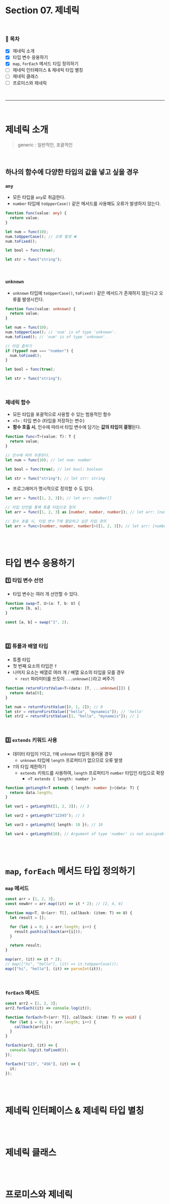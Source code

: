 # Section 07. 제네릭

<br>

### 🎯 목차

- [x] 제네릭 소개
- [x] 타입 변수 응용하기
- [x] `map`, `forEach` 메서드 타입 정의하기
- [ ] 제네릭 인터페이스 & 제네릭 타입 별칭
- [ ] 제네릭 클래스
- [ ] 프로미스와 제네릭

<br>

---

<br>

# 제네릭 소개

> generic : 일반적인, 포괄적인

<br>

## 하나의 함수에 다양한 타입의 값을 넣고 싶을 경우

### `any`

- 모든 타입을 `any`로 취급한다.
- `number` 타입에 `toUpperCase()` 같은 메서드를 사용해도 오류가 발생하지 않는다.

```typescript
function func(value: any) {
  return value;
}

let num = func(10);
num.toUpperCase(); // 오류 발생 ❌
num.toFixed();

let bool = func(true);

let str = func("string");
```

<br>

### `unknown`

- `unknown` 타입에 `toUpperCase()`, `toFixed()` 같은 메서드가 존재하지 않는다고 오류를 발생시킨다.

```typescript
function func(value: unknown) {
  return value;
}

let num = func(10);
num.toUpperCase(); // 'num' is of type 'unknown'.
num.toFixed(); // 'num' is of type 'unknown'.

// 타입 좁히기
if (typeof num === "number") {
  num.toFixed();
}

let bool = func(true);

let str = func("string");
```

<br>

### 제네릭 함수

- 모든 타입을 포괄적으로 사용할 수 있는 범용적인 함수
- `<T>` : 타입 변수 (타입을 저장하는 변수)
- **함수 호출 시**, 인수에 따라서 타입 변수에 담기는 **값의 타입이 결정**된다.

```typescript
function func<T>(value: T): T {
  return value;
}

// 인수에 따라 추론된다.
let num = func(10); // let num: number

let bool = func(true); // let bool: boolean

let str = func("string"); // let str: string
```

- 프로그래머가 명시적으로 정의할 수 도 있다.

```typescript
let arr = func([1, 2, 3]); // let arr: number[]

// 타입 단언을 통해 튜플 타입으로 정의
let arr = func([1, 2, 3] as [number, number, number]); // let arr: [number, number, number]

// 함수 호출 시, 타입 변수 T에 할당하고 싶은 타입 정의
let arr = func<[number, number, number]>([1, 2, 3]); // let arr: [number, number, number]
```

<br>
<br>

# 타입 변수 응용하기

### 1️⃣ 타입 변수 선언

- 타입 변수는 여러 개 선언할 수 있다.

```typescript
function swap<T, U>(a: T, b: U) {
  return [b, a];
}

const [a, b] = swap("1", 2);
```

<br>

### 2️⃣ 튜플과 배열 타입

- 튜플 타입
- 첫 번째 요소의 타입은 `T`
- 나머지 요소는 배열로 여러 개 / 배열 요소의 타입을 모를 경우
  - `rest` 파라미터를 쓰듯이 `...unknown[]`라고 써주기

```typescript
function returnFirstValue<T>(data: [T, ...unknown[]]) {
  return data[0];
}

let num = returnFirstValue([0, 1, 2]); // 0
let str = returnFirstValue(["hello", "mynameis"]); // 'hello'
let str2 = returnFirstValue([1, "hello", "mynameis"]); // 1
```

<br>

### 3️⃣ `extends` 키워드 사용

- 데이터 타입이 `T`이고, `T`에 `unknown` 타입이 들어올 경우
  - `unknown` 타입에 `length` 프로퍼티가 없으므로 오류 발생
- `T`의 타입 제한하기
  - `extends` 키워드를 사용하여, `length` 프로퍼티가 `number` 타입인 타입으로 확장
    - `<T extends { length: number }>`

```typescript
function getLength<T extends { length: number }>(data: T) {
  return data.length;
}

let var1 = getLength([1, 2, 3]); // 3

let var2 = getLength("12345"); // 5

let var3 = getLength({ length: 10 }); // 10

let var4 = getLength(10); // Argument of type 'number' is not assignable to parameter of type '{ length: number; }'.
```

<br>
<br>

# `map`, `forEach` 메서드 타입 정의하기

### `map` 메서드

```typescript
const arr = [1, 2, 3];
const newArr = arr.map((it) => it * 2); // [2, 4, 6]

function map<T, U>(arr: T[], callback: (item: T) => U) {
  let result = [];

  for (let i = 0; i < arr.length; i++) {
    result.push(callback(arr[i]));
  }

  return result;
}

map(arr, (it) => it * 2);
// map(["hi", "hello"], (it) => it.toUpperCase());
map(["hi", "hello"], (it) => parseInt(it));
```

<br>

### `forEach` 메서드

```typescript
const arr2 = [1, 2, 3];
arr2.forEach((it) => console.log(it));

function forEach<T>(arr: T[], callback: (item: T) => void) {
  for (let i = 0; i < arr.length; i++) {
    callback(arr[i]);
  }
}

forEach(arr2, (it) => {
  console.log(it.toFixed());
});

forEach(["123", "456"], (it) => {
  it;
});
```

<br>
<br>

# 제네릭 인터페이스 & 제네릭 타입 별칭

<br>
<br>

# 제네릭 클래스

<br>
<br>

# 프로미스와 제네릭

<br>
<br>
